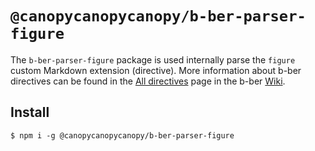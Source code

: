 # `@canopycanopycanopy/b-ber-parser-figure`

The `b-ber-parser-figure` package is used internally parse the `figure` custom Markdown extension (directive). More information about b-ber directives can be found in the [All directives](https://github.com/triplecanopy/b-ber/wiki/all-directives) page in the b-ber [Wiki](https://github.com/triplecanopy/b-ber/wiki).

## Install

```
$ npm i -g @canopycanopycanopy/b-ber-parser-figure
```
